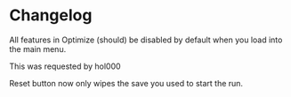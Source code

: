 # Changelog

All features in Optimize (should) be disabled by default when you load into the main menu.

This was requested by hol000

Reset button now only wipes the save you used to start the run.
